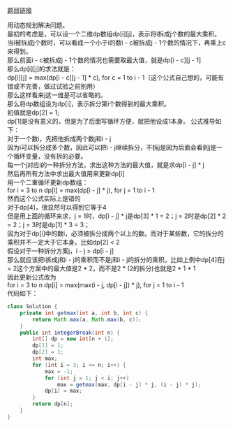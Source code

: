 [题目链接](https://leetcode-cn.com/problems/integer-break/submissions/)  

用动态规划解决问题。  
最初的考虑是，可以设一个二维dp数组dp[i][j]，表示将i拆成j个数的最大乘积。
当i被拆成j个数时，可以看成一个小于i的数i - c被拆成j - 1个数的情况下，再乘上c来得到。  
那么前面i - c被拆成j - 1个数的情况也需要取最大值，就是dp[i - c][j - 1]  
那么dp[i][j]的求法就是：  
dp[i][j] = max(dp[i - c][j - 1] * c), for c = 1 to i - 1（这个公式自己想的，可能有错或不完善，做过试验之前别用）  
那么这样看来j这一维是可以省略的。  
那么将dp数组设为dp[i]，表示拆分第i个数得到的最大乘积。  
初值就是dp[2] = 1;  
dp[1]是没有意义的，但是为了后面写循环方便，就把他设成1本身。
公式推导如下：  
对于一个数i，先把他拆成两个数j和i - j  
因为i可以拆分成多个数，因此可以把i - j继续拆分，不拆j是因为后面会看到j是一个循环变量，没有拆的必要。  
每一个j对应i的一种拆分方法，求出这种方法的最大值，就是求dp[i - j] * j  
然后再所有方法中求出最大值用来更新dp[i]  
用一个二重循环更新dp数组：  
for i = 3 to n
    dp[i] = max(dp[i - j] * j), for j = 1 to i - 1  
然而这个公式实际上是错的  
对于dp[4]，很显然可以得到它等于4  
但是用上面的循环来求，j = 1时，dp[i - j] * j是dp[3] * 1 = 2；j = 2时是dp[2] * 2 = 2；j = 3时是dp[1] * 3 = 3；  
因为对于dp[i]中的数i，必须被拆分成两个以上的数。而对于某些数，它的拆分的乘积并不一定大于它本身。比如dp[2] < 2  
假设对于一种拆分方案j，i - j > dp[i - j]  
那么就应该把i拆成j和i - j的乘积而不是j和i - j的拆分的乘积。比如上例中dp[4]在j = 2这个方案中的最大值是2 * 2，而不是2 * (2的拆分)也就是2 * 1 * 1  
因此更新公式改为  
for i = 3 to n
    dp[i] = max(max(i - j, dp[i - j]) * j), for j = 1 to i - 1  
代码如下：  
```java
class Solution {
    private int getmax(int a, int b, int c) {
        return Math.max(a, Math.max(b, c));
    }
    public int integerBreak(int n) {
        int[] dp = new int[n + 1];
        dp[1] = 1;
        dp[2] = 1;
        int max;
        for (int i = 3; i <= n; i++) {
            max = -1;
            for (int j = 1; j < i; j++)
                max = getmax(max, dp[i - j] * j, (i - j) * j);
            dp[i] = max;
        }
        return dp[n];
    }
}
```  
